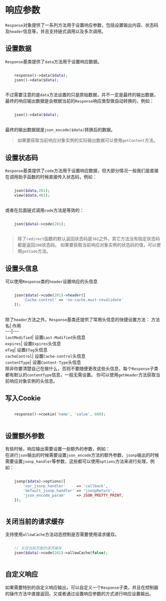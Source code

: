 # 响应参数

`Response`对象提供了一系列方法用于设置响应参数，包括设置输出内容、状态码及`header`信息等，并且支持链式调用以及多次调用。
## 设置数据
`Response`基类提供了`data`方法用于设置响应数据。
```php

    response()->data($data);
    json()->data($data);
    

```
不过需要注意的是`data`方法设置的只是原始数据，并不一定是最终的输出数据，最终的响应输出数据是会根据当前的`Response`响应类型做自动转换的，例如：
```php

    json()->data($data);
    

```
最终的输出数据就是`json_encode($data)`转换后的数据。
> 如果要获取当前响应对象实例的实际输出数据可以使用`getContent`方法。
## 设置状态码
`Response`基类提供了`code`方法用于设置响应数据，但大部分情况一般我们是直接在调用助手函数的时候直接传入状态码，例如：
```php

    json($data,201);
    view($data,401);
    

```
或者在后面链式调用`code`方法是等效的：
```php

    json($data)->code(201);
    

```
> 除了`redirect`函数的默认返回状态码是`302`之外，其它方法没有指定状态码都是返回`200`状态码。
如果要获取当前响应对象实例的状态码的值，可以使用`getCode`方法。
## 设置头信息
可以使用`Response`类的`header`设置响应的头信息
```php

    json($data)->code(201)->header([
        'Cache-control' => 'no-cache,must-revalidate'
    ]);
    

```
除了`header`方法之外，`Response`基类还提供了常用头信息的快捷设置方法：
方法名| 作用  
---|---  
`lastModified`| 设置`Last-Modified`头信息  
`expires`| 设置`Expires`头信息  
`eTag`| 设置`ETag`头信息  
`cacheControl`| 设置`Cache-control`头信息  
`contentType`| 设置`Content-Type`头信息  
除非你要清楚自己在做什么，否则不要随便更改这些头信息，每个`Response`子类都有默认的`contentType`信息，一般无需设置。
你可以使用`getHeader`方法获取当前响应对象实例的头信息。
## 写入Cookie
```php

    response()->cookie('name', 'value', 600);
    

```
## 设置额外参数
有些时候，响应输出需要设置一些额外的参数，例如：  
在进行`json`输出的时候需要设置`json_encode`方法的额外参数，`jsonp`输出的时候需要设置`jsonp_handler`等参数，这些都可以使用`options`方法来进行处理，例如：
```php

    jsonp($data)->options([
        'var_jsonp_handler'     => 'callback',
        'default_jsonp_handler' => 'jsonpReturn',
        'json_encode_param'     => JSON_PRETTY_PRINT,
    ]);
    

```
## 关闭当前的请求缓存
支持使用`allowCache`方法动态控制是否需要使用请求缓存。
```php

    // 关闭当前页面的请求缓存
    json($data)->code(201)->allowCache(false);
    

```
## 自定义响应
如果需要特别的自定义响应输出，可以自定义一个`Response`子类，并且在控制器的操作方法中直接返回。又或者通过设置响应参数的方式进行响应设置输出。
